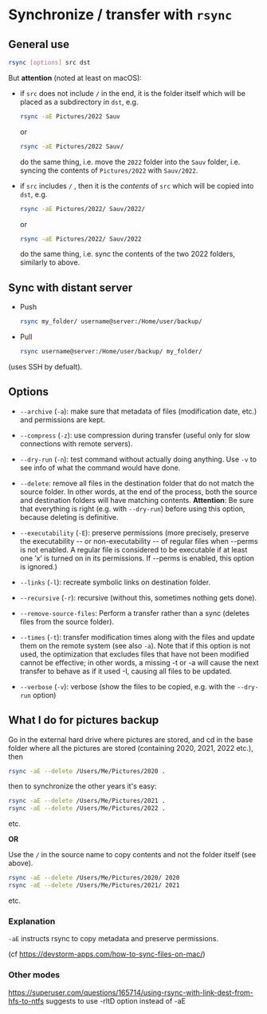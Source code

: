 # Synchronize / transfer with `rsync`

## General use

```bash
rsync [options] src dst
```

But **attention** (noted at least on macOS):

- if `src` does not include `/` in the end, it is the folder itself which will be placed as a subdirectory in `dst`, e.g.
    ```bash
    rsync -aE Pictures/2022 Sauv
    ```
    or
    ```bash
    rsync -aE Pictures/2022 Sauv/
    ```
    do the same thing, i.e. move the `2022` folder into the `Sauv` folder, i.e. syncing the contents of `Pictures/2022` with `Sauv/2022`.


- if `src` includes `/` , then it is the *contents* of `src` which will be copied into `dst`, e.g.
    ```bash
    rsync -aE Pictures/2022/ Sauv/2022/
    ```
    or
    ```bash
    rsync -aE Pictures/2022/ Sauv/2022
    ```
    do the same thing, i.e. sync the contents of the two 2022 folders, similarly to above.

## Sync with distant server

- Push
    ```bash
    rsync my_folder/ username@server:/Home/user/backup/
    ```

- Pull
    ```bash
    rsync username@server:/Home/user/backup/ my_folder/
    ```


(uses SSH by defualt).


## Options

- `--archive` (`-a`): make sure that metadata of files (modification date, etc.) and permissions are kept.

- `--compress` (`-z`): use compression during transfer (useful only for slow connections with remote servers).

- `--dry-run` (`-n`): test command without actually doing anything. Use `-v` to see info of what the command would have done.

- `--delete`: remove all files in the destination folder that do not match the source folder. In other words, at the end of the process, both the source and destination folders will have matching contents.
**Attention**: Be sure that everything is right (e.g. with `--dry-run`) before using this option, because deleting is definitive.

- `--executability` (`-E`): preserve permissions (more precisely, preserve the executability -- or non-executability -- of regular files when --perms is not enabled.  A regular file is considered to be executable if at least one ’x’ is turned on in its permissions. If --perms is enabled, this option is ignored.)

- `--links` (`-l`): recreate symbolic links on destination folder.

- `--recursive` (`-r`): recursive (without this, sometimes nothing gets done).

- `--remove-source-files`: Perform a transfer rather than a sync (deletes files from the source folder).

- `--times` (`-t`): transfer modification times along with the files and update them on the remote
system (see also `-a`). Note that if this option is not used, the optimization that excludes files that have not been modified cannot be effective; in other words, a missing -t or -a will cause the next transfer to  behave  as  if  it  used  -I,  causing  all files to be updated.

- `--verbose` (`-v`): verbose (show the files to be copied, e.g. with the `--dry-run` option)



## What I do for pictures backup

Go in the external hard drive where pictures are stored, and cd in the base folder where all the pictures are stored (containing 2020, 2021, 2022 etc.), then

```bash
rsync -aE --delete /Users/Me/Pictures/2020 .
```

then to synchronize the other years it's easy:
```bash
rsync -aE --delete /Users/Me/Pictures/2021 .
rsync -aE --delete /Users/Me/Pictures/2022 .
```
etc.

**OR**

Use the `/` in the source name to copy contents and not the folder itself (see above).

```bash
rsync -aE --delete /Users/Me/Pictures/2020/ 2020
rsync -aE --delete /Users/Me/Pictures/2021/ 2021
```
etc.

### Explanation
`-aE` instructs rsync to copy metadata and preserve permissions.



(cf https://devstorm-apps.com/how-to-sync-files-on-mac/)


### Other modes

https://superuser.com/questions/165714/using-rsync-with-link-dest-from-hfs-to-ntfs
suggests to use -rltD option instead of -aE
